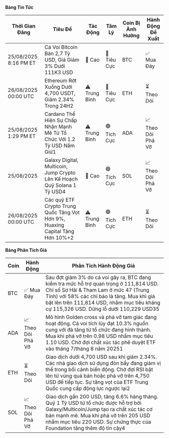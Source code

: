 **Bảng Tin Tức**

| Thời Gian Đăng | Tiêu Đề | Tác Động | Tâm Lý | Coin Bị Ảnh Hưởng | Hành Động Đề Xuất |
|------------------|----------|---------|-----------|------------------|------------------|
| 25/08/2025 8:16 PM ET | Cá Voi Bitcoin Bán 2,7 Tỷ USD, Giá Giảm 3% Dưới 111K3 USD | 🚨 Cao | 🔴 Tiêu Cực | BTC | ✅ Mua Đáy |
| 26/08/2025 00:00 UTC | Ethereum Rớt Xuống Dưới 4,700 USDT, Giảm 2.34% Trong 24H2 | ⚠️ Trung Bình | 🔴 Tiêu Cực | ETH | ⏳ Theo Dõi |
| 25/08/2025 1:29 PM ET | Cardano Thể Hiện Sự Chấp Nhận Mạnh Mẽ Từ Tổ Chức Với 1.2 Tỷ USD Nắm Giữ1 | ⚠️ Trung Bình | 🟢 Tích Cực | ADA | 📈 Theo Dõi Phá Vỡ |
| 25/08/2025 | Galaxy Digital, Multicoin, Jump Crypto Lên Kế Hoạch Quỹ Solana 1 Tỷ USD4 | 🚨 Cao | 🟢 Tích Cực | SOL | 📈 Theo Dõi Phá Vỡ |
| 26/08/2025 00:00 UTC | Các quỹ ETF Crypto Trung Quốc Tăng Vọt Hơn 9%, Huaxing Capital Tăng Hơn 10%+2 | ⚠️ Trung Bình | 🟢 Tích Cực | ETH | ⏳ Theo Dõi |

**Bảng Phân Tích Giá**

| Coin | Hành Động | Phân Tích Hành Động Giá |
|------|--------|---------------------|
| BTC | ✅ Mua Đáy | Sau đợt giảm 3% do cá voi gây ra, BTC đang kiểm tra mức hỗ trợ quan trọng ở 111,814 USD. Chỉ số Sợ Hãi & Tham Lam ở mức 47 (Trung Tính) với 58% các chỉ báo là tăng. Mua khi giá bật lên trên 111,814 USD, nhắm mục tiêu kháng cự 115,326 USD. Dừng lỗ dưới 110,229 USD35 |
| ADA | 📈 Theo Dõi Phá Vỡ | Mô hình Golden cross và phá vỡ tam giác đang hoạt động. Cá voi tích lũy đạt 10.3% nguồn cung với đà tăng từ tổ chức đang hình thành. Mua khi phá vỡ trên 0.98 USD nhắm mục tiêu 1.10 USD. Chờ đợi chất xúc tác phê duyệt ETF vào tháng 7/tháng 8 năm 20251 |
| ETH | ⏳ Theo Dõi | Giao dịch dưới 4,700 USD sau khi giảm 2.34%. Các nhà giao dịch sử dụng đòn bẩy đang giảm vị thế trong bối cảnh biến động. Chờ đợi RSI bật lên từ vùng quá bán hoặc phá vỡ trên 4,750 USD để tiếp tục. Sự tăng vọt của ETF Trung Quốc cung cấp động lực ngược lại2 |
| SOL | 📈 Theo Dõi Phá Vỡ | Giao dịch gần 200 USD, tăng 6.6% hàng tháng. Quỹ 1 Tỷ USD từ tổ chức được hỗ trợ bởi Galaxy/Multicoin/Jump tạo ra chất xúc tác cơ bản mạnh mẽ. Mua khi phá vỡ trên 205 USD nhắm mục tiêu 220 USD. Sự chứng thực của Foundation tăng thêm độ tin cậy4 |